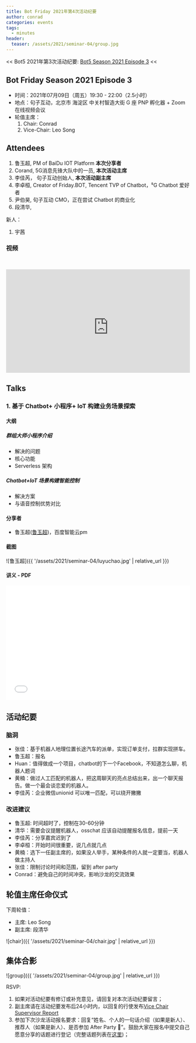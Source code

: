 ```yaml
---
title: Bot Friday 2021年第4次活动纪要
author: conrad
categories: events
tags:
  - minutes
header:
  teaser: /assets/2021/seminar-04/group.jpg
---
```


<< Bot5 2021年第3次活动纪要: [Bot5 Season 2021 Episode 3](http://www.bot5.club/events/seminar-minutes-2021-03/) <<

## Bot Friday Season 2021 Episode 3

- 时间：2021年07月09日（周五）19:30 - 22:00（2.5小时）
- 地点：句子互动，北京市 海淀区 中关村智造大街 G 座 PNP 孵化器 + Zoom在线视频会议
- 轮值主席：
    1. Chair: Conrad
    2. Vice-Chair: Leo Song

## Attendees

1. 鲁玉超, PM of BaiDu IOT Platform **本次分享者**
2. Corand, 5G消息先锋大队中的一员, **本次活动主席**
3. 李佳芮， 句子互动创始人, **本次活动副主席**
4. 李卓桓, Creator of Friday.BOT, Tencent TVP of Chatbot，⁵G Chatbot 爱好者
5. 尹伯昊, 句子互动 CMO，正在尝试 Chatbot 的商业化
6. 段清华,  

新人：

1. 宇茜

### 视频

<div class="video-container" style="
    position: relative;
    padding-bottom:56.25%;
    padding-top:30px;
    height:0;
    overflow:hidden;
">
<iframe width="560" height="315" src="https://youtu.be/MuL-MzvqC-k" frameborder="0" allow="accelerometer; autoplay; clipboard-write; encrypted-media; gyroscope; picture-in-picture" allowfullscreen></iframe>
</div>

## Talks

### 1. 基于 Chatbot+ 小程序+ IoT 构建业务场景探索

#### 大纲

##### 群组大师小程序介绍 

- 解决的问题
- 核心功能
- Serverless 架构

##### Chatbot+IoT 场景构建智能控制

- 解决方案
- 与语音控制优势对比

#### 分享者

- 鲁玉超([鲁玉超](https://github.com/IronConrad))，百度智能云pm

#### 截图

![鲁玉超]({{ '/assets/2021/seminar-04/luyuchao.jpg' | relative_url }})

#### 讲义 - PDF

<div class="video-container" style="
    position: relative;
    padding-bottom:56.25%;
    padding-top:30px;
    height:0;
    overflow:hidden;
">
  <iframe
    src='{{ '/assets/js/viewer-js/#/assets/2021/seminar-04/luyuchao.pdf' | relative_url }}'
    width='560'
    height='315'
    allowfullscreen
    webkitallowfullscreen
    frameborder="0"
    style="
      position: absolute;
      top:0;
      left:0;
      width:100%;
      height:100%;
    "
  ></iframe>
</div>


## 活动纪要

### 脑洞

- 张佳：基于机器人地理位置长途汽车的派单，实现订单支付，拉群实现拼车。
- 鲁玉超：报名
- Huan：值得做成一个项目，chatbot的下一个Facebook，不知道怎么聊，机器人题词
- 黄楠：做过人工匹配的机器人，把这周聊天的亮点总结出来，出一个聊天报告。做一个最会谈恋爱的机器人。
- 李佳芮：企业微信unionid 可以唯一匹配，可以绕开撇撇

### 改进建议

- 鲁玉超: 时间超时了，控制在30-60分钟
- 清华：需要会议提醒机器人，osschat 应该自动提醒报名信息，提前一天
- 李佳芮：分享嘉宾迟到了
- 李卓桓：开始时间很重要，说几点就几点
- 黄楠：选下一任副主席的，如果没人举手，某种条件的人就一定要当，机器人做主持人
- 张佳：限制讨论时间和范围，留到 after party
- Conrad：避免自己的时间冲突，影响沙龙的交流效果


## 轮值主席任命仪式

下周轮值：

- 主席: Leo Song
- 副主席: 段清华

![chair]({{ '/assets/2021/seminar-04/chair.jpg' | relative_url }})

## 集体合影

![group]({{ '/assets/2021/seminar-04/group.jpg' | relative_url }})

RSVP:

1. 如果对活动纪要有修订或补充意见，请回复对本次活动纪要留言；
2. 副主席请在活动纪要发布后24小时内，以回复的行使发布[Vice Chair Supervisor Report](/manuals/chair/#vice-chair-supervisor-report)
3. 参加下次沙龙活动报名要求：回复“姓名、个人的一句话介绍（如果是新人）、推荐人（如果是新人）、是否参加 After Party 🍻”。鼓励大家在报名中提交自己愿意分享的话题进行登记（完整话题列表在[这里](https://www.bot5.club/talks/))；
